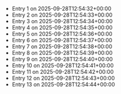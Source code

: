 - Entry 1 on 2025-09-28T12:54:32+00:00
- Entry 2 on 2025-09-28T12:54:33+00:00
- Entry 3 on 2025-09-28T12:54:34+00:00
- Entry 4 on 2025-09-28T12:54:35+00:00
- Entry 5 on 2025-09-28T12:54:36+00:00
- Entry 6 on 2025-09-28T12:54:37+00:00
- Entry 7 on 2025-09-28T12:54:38+00:00
- Entry 8 on 2025-09-28T12:54:39+00:00
- Entry 9 on 2025-09-28T12:54:40+00:00
- Entry 10 on 2025-09-28T12:54:41+00:00
- Entry 11 on 2025-09-28T12:54:42+00:00
- Entry 12 on 2025-09-28T12:54:43+00:00
- Entry 13 on 2025-09-28T12:54:44+00:00
